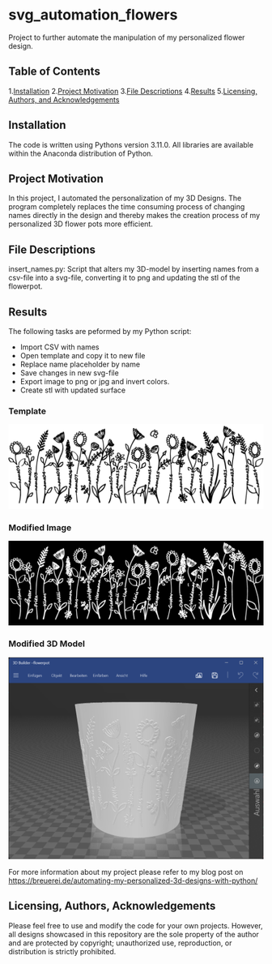 # svg_automation_flowers
Project to further automate the manipulation of my personalized flower design.  

## Table of Contents
1.[Installation](#installation)
2.[Project Motivation](#motivation)
3.[File Descriptions](#files)
4.[Results](#results)
5.[Licensing, Authors, and Acknowledgements](#licensing)

## Installation <a name="installation"></a>

The code is written using Pythons version 3.11.0. All libraries are available within the Anaconda distribution of Python.

## Project Motivation <a name="motivation"></a>

In this project, I automated the personalization of my 3D Designs. The program completely replaces the time consuming process of changing names directly in the design and thereby makes the creation process of my personalized 3D flower pots more efficient.

## File Descriptions <a name="files"></a>

insert_names.py: Script that alters my 3D-model by inserting names from a csv-file into a svg-file, converting it to png and updating the stl of the flowerpot. 

## Results <a name="results"></a>

The following tasks are peformed by my Python script:
* Import CSV with names
* Open template and copy it to new file
* Replace name placeholder by name
* Save changes in new svg-file
* Export image to png or jpg and invert colors.
* Create stl with updated surface

### Template
![Template](./flowers_24.jpg)
### Modified Image
![Updated_Design](./flowers_24_inv.jpg)
### Modified 3D Model
![Updated_3D_Model](./3d_model_flowerpot.png)

For more information about my project please refer to my blog post on https://breuerei.de/automating-my-personalized-3d-designs-with-python/

## Licensing, Authors, Acknowledgements <a name="licensing"></a>

Please feel free to use and modify the code for your own projects. However, all designs showcased in this repository are the sole property of the author and are protected by copyright; unauthorized use, reproduction, or distribution is strictly prohibited.
